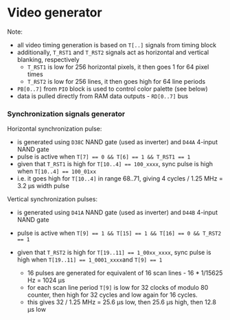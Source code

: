 # Video generator

Note:

* all video timing generation is based on `T[..]` signals from timing block
* additionally, `T_RST1` and `T_RST2` signals act as horizontal and vertical blanking, respectively
  * `T_RST1` is low for 256 horizontal pixels, it then goes 1 for 64 pixel times
  * `T_RST2` is low for 256 lines, it then goes high for 64 line periods
* `PB[0..7]` from `PIO` block is used to control color palette (see below)
* data is pulled directly from RAM data outputs - `RD[0..7]` bus

### Synchronization signals generator

Horizontal synchronization pulse:

* is generated using `D38C` NAND gate (used as inverter) and `D44A` 4-input NAND gate
* pulse is active when `T[7] == 0 && T[6] == 1 && T_RST1 == 1`
* given that `T_RST1` is high for `T[10..4] == 100_xxxx`, sync pulse is high when `T[10..4] == 100_01xx`
* i.e. it goes high for `T[10..4]` in range 68..71, giving 4 cycles / 1.25 MHz = 3.2 μs width pulse

Vertical synchronization pulses:

* is generated using `D41A` NAND gate (used as inverter) and `D44B` 4-input NAND gate

* pulse is active when `T[9] == 1 && T[15] == 1 && T[16] == 0 && T_RST2 == 1`

* given that `T_RST2` is high for `T[19..11] == 1_00xx_xxxx`, sync pulse is high when `T[19..11] == 1_0001_xxxx`and `T[9] == 1`

  * 16 pulses are generated for equivalent of 16 scan lines - 16 * 1/15625 Hz = 1024 μs 
  * for each scan line period `T[9]` is low for 32 clocks of modulo 80 counter, then high for 32 cycles and low again for 16 cycles. 
  * this gives 32 / 1.25 MHz = 25.6 μs low,  then 25.6 μs high, then 12.8 μs low
  





